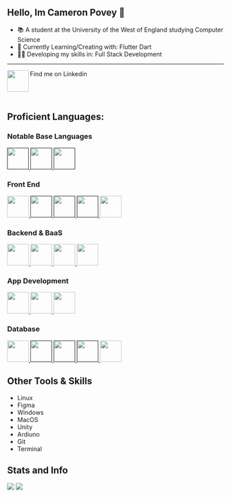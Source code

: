## Hello, Im Cameron Povey 👋

- 📚 A student at the University of the West of England studying Computer Science
- 📃 Currently Learning/Creating with: Flutter Dart
- 👨‍💻 Developing my skills in: Full Stack Development

<hr />

<a href="https://linkedin.com/in/cameron-povey-47bb17146" target="blank">
<img src="https://cdn.jsdelivr.net/gh/devicons/devicon/icons/linkedin/linkedin-original.svg" align="left" width="50"/>
</a>
Find me on Linkedin
<br clear="left"/>

<br />

## Proficient Languages:
### Notable Base Languages
<a href="" target="blank">
<img src="https://cdn.jsdelivr.net/gh/devicons/devicon/icons/csharp/csharp-plain.svg" width="50"/>
</a>
<a href="" target="blank">
<img src="https://cdn.jsdelivr.net/gh/devicons/devicon/icons/cplusplus/cplusplus-plain.svg" width="50"/>
</a>
<a href="" target="blank">
<img src="https://cdn.jsdelivr.net/gh/devicons/devicon/icons/python/python-original-wordmark.svg" width="50"/>
</a>

### Front End
<a href="https://getbootstrap.com/" target="blank">
<img src="https://cdn.jsdelivr.net/gh/devicons/devicon/icons/bootstrap/bootstrap-plain-wordmark.svg" width="50"/>
</a>
<a href="" target="blank">
<img src="https://cdn.jsdelivr.net/gh/devicons/devicon/icons/css3/css3-plain-wordmark.svg" width="50"/>
</a>
<a href="" target="blank">
<img src="https://cdn.jsdelivr.net/gh/devicons/devicon/icons/html5/html5-plain-wordmark.svg" width="50"/>
</a>
<a href="" target="blank">
<img src="https://cdn.jsdelivr.net/gh/devicons/devicon/icons/javascript/javascript-plain.svg" width="50"/>
</a>
<a href="https://react.dev/" target="blank">
<img src="https://cdn.jsdelivr.net/gh/devicons/devicon/icons/react/react-original-wordmark.svg" width="50"/>
</a>

### Backend & BaaS
<a href="https://expressjs.com/" target="blank">
<img src="https://vectorified.com/images/express-js-icon-20.png" width="50"/>
</a>
<a href="https://firebase.google.com/" target="blank">
<img src="https://cdn.jsdelivr.net/gh/devicons/devicon/icons/firebase/firebase-plain-wordmark.svg" width="50"/>
</a>
<a href="https://flask.palletsprojects.com/en/2.3.x/" target="blank">
<img src="https://2.bp.blogspot.com/-DVuoJmAoO_I/WqFFIPRuyVI/AAAAAAABgbM/gxqVYKxMclQlJKWkkd6K0GbMtpxA1PsygCLcBGAs/s200/FlaskLogo.png" width="50"/>
</a>
<a href="https://nodejs.org/en" target="blank">
<img src="https://cdn.jsdelivr.net/gh/devicons/devicon/icons/nodejs/nodejs-plain.svg" width="50"/>
</a>

### App Development
<a href="https://developer.android.com/studio" target="blank">
<img src="https://cdn.jsdelivr.net/gh/devicons/devicon/icons/androidstudio/androidstudio-original.svg" width="50"/>
</a>
<a href="https://flutter.dev/" target="blank">
<img src="https://cdn.jsdelivr.net/gh/devicons/devicon/icons/flutter/flutter-original.svg" width="50"/>
</a>
<a href="https://reactnative.dev/" target="blank">
<img src="https://reactnative.dev/img/header_logo.svg" width="50"/>
</a>

### Database
<a href="https://firebase.google.com/docs/firestore/" target="blank">
<img src="https://seeklogo.com/images/F/firestore-logo-3828671CC5-seeklogo.com.png" width="50"/>
</a>
<a href="" target="blank">
<img src="" width="50"/>
</a>
<a href="" target="blank">
<img src="https://cdn.jsdelivr.net/gh/devicons/devicon/icons/mongodb/mongodb-plain-wordmark.svg" width="50"/>
</a>
<a href="" target="blank">
<img src="https://cdn.jsdelivr.net/gh/devicons/devicon/icons/mysql/mysql-plain-wordmark.svg" width="50"/>
</a>
<a href="https://www.sqlite.org/index.html" target="blank">
<img src="https://cdn.jsdelivr.net/gh/devicons/devicon/icons/sqlite/sqlite-original.svg" width="50"/>
</a>


## Other Tools & Skills
- Linux
- Figma
- Windows
- MacOS
- Unity
- Ardiuno
- Git
- Terminal

## Stats and Info
<img src="https://github-readme-stats.vercel.app/api?username=cameronpovey&theme=blue-green" />
<img src="https://github-readme-stats.vercel.app/api/top-langs/?username=cameronpovey&theme=blue-green" />
